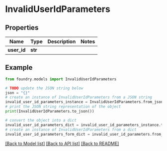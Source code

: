 # InvalidUserIdParameters

## Properties

Name | Type | Description | Notes
------------ | ------------- | ------------- | -------------
**user_id** | **str** |  |

## Example

```python
from foundry.models import InvalidUserIdParameters

# TODO update the JSON string below
json = "{}"
# create an instance of InvalidUserIdParameters from a JSON string
invalid_user_id_parameters_instance = InvalidUserIdParameters.from_json(json)
# print the JSON string representation of the object
print(InvalidUserIdParameters.to_json())

# convert the object into a dict
invalid_user_id_parameters_dict = invalid_user_id_parameters_instance.to_dict()
# create an instance of InvalidUserIdParameters from a dict
invalid_user_id_parameters_form_dict = invalid_user_id_parameters.from_dict(invalid_user_id_parameters_dict)
```

[\[Back to Model list\]](../README.md#documentation-for-models) [\[Back to API list\]](../README.md#documentation-for-api-endpoints) [\[Back to README\]](../README.md)
